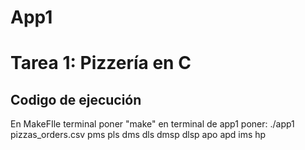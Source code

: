 # App1

# **Tarea 1: Pizzería en C**

## Codigo de ejecución
En MakeFIle terminal poner "make"
en terminal de app1 poner:
./app1 pizzas_orders.csv pms pls dms dls dmsp dlsp apo apd ims hp
